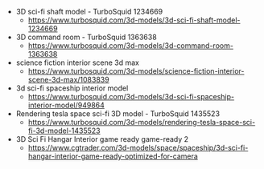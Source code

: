 * 3D sci-fi shaft model - TurboSquid 1234669
  * https://www.turbosquid.com/3d-models/3d-sci-fi-shaft-model-1234669
* 3D command room - TurboSquid 1363638
  * https://www.turbosquid.com/3d-models/3d-command-room-1363638
* science fiction interior scene 3d max
  * https://www.turbosquid.com/3d-models/science-fiction-interior-scene-3d-max/1083839
* 3d sci-fi spaceship interior model
  * https://www.turbosquid.com/3d-models/3d-sci-fi-spaceship-interior-model/949864
* Rendering tesla space sci-fi 3D model - TurboSquid 1435523
  * https://www.turbosquid.com/3d-models/rendering-tesla-space-sci-fi-3d-model-1435523
* 3D Sci Fi Hangar Interior game ready game-ready 2
  * https://www.cgtrader.com/3d-models/space/spaceship/3d-sci-fi-hangar-interior-game-ready-optimized-for-camera